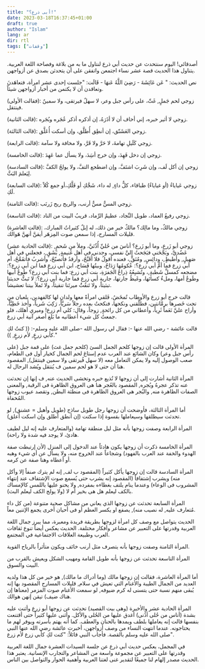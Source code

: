 ```yaml
---
title: "أبى ذرع؟!"
date: 2023-03-18T16:37:45+01:00
draft: true
author: "Islam"
lang: ar
dir: rtl
tags: ["وقفات"]
---
```

أصدقائي! اليوم سنتحدث عن حديث أبي ذرع لنتاول ما به من بلاغة وفصاحة اللغة العربية. يتناول هذا الحديث قصة عشر نساء اجتمعن واتفقن على أن يتحدثن بصدق عن أزواجهن.

نص الحديث:
"
عَن عَائِشَةَ - رَضِيَ اللَّهُ عَنهَا - قَالَت: \"جلست إحدى عشر امرأة، فتعاهَدنَ وتعاقدن أن لا يكتمن من أخبار أزواجهن شيئاً.

(فقالت الأولى): زوجي لحم جَملٍ, غَثّ، على رأس جبل وعر، لا سهلٌ فيرتقى، ولا سمينٌ فينتقل.

(قالت الثانية): زوجي لا أثير خبره، إني أخاف أن لا أذَرَهُ، إن أذكره أذكر عُجَره وبُجَره.

(قالت الثالثة): زوجي العَشَنّق، إن أنطِق أُطلَّق، وإن أسكت أُعَلَّق.

(قالت الرابعة): زوجي كَلَيلِ تهامةَ، لا حَرَّ ولا قَرَّ، ولا مخافة ولا سآمة.

(قالت الخامسة): زوجي إن دخل فَهِدَ، وإن خرج أسَِدَ، ولا يسأل عما عَهِدَ.

(قالت السادسة): زوجي إن أكل لَف، وإن شَرِبَ اشتَفَّ، وإن اضطجع التفَّ، ولا يولجُ الكفَّ لِيَعلمَ البَثَّ.

(قالت السابعة): زوجي عَياياءُ (أو غياياءُ) طباقاء، كلٌّ داءٍ, له داء، شَجَّكِ أو فَلَّكِ،أو جمع كُلاً لَكِ.

(قالت الثامنة): زوجي المسٌّ مسٌّ أرنب، والريح ريح زَرنَب.

(قالت التاسعة): زوجي رفيعُ العماد، طويل النِّجاد، عظيمُ الرِّماد، قريبُ البيت من الناد.

(قالت العاشرة): زوجي مالكٌ، وما مالِك؟ مالكٌ خير من ذلك، له إبلٌ كثيراتُ المبارك، قليلات المسارح، إذا سمعن صوت المِزهَر أيقنَّ أنهنَّ هَوالك.

(قالت الحادية عشر): زوجي أبو زَرع، وما أبو زَرع؟ أناسَ من حُليِّ أُذُنَيَّ، وملأ من شَحمٍ, عَضُديَّ، وبَجَّحَني فبَجَحتُ إليَّ نفسي، وجدني في أهل غُنيمةٍ, بَشَقٍ,، فجعلني في أهل صَهيلٍ, وأَطيطٍ,، ودائِسٍ, ومُنَقٍّ,، فعنده أقولُ فلا أُقَبَّحُ، وأرقدُ فأتصبّحُ، وأشربُ فأتقَمَّحُ، أم أبي زرع فما أمٌّ أبي زرع؟: عُكومُها رَِدَاحٌ، وبيتُها فَسَاح، ابن أبي زرع فما ابن أبي زرع؟: مضجعه كمسلِّ شَطبةٍ,، وتُشبِعُهُ ذِراعُ الجَفرَةِ، بنت أبي زرع: فما بنت أبي زرع؟ طَوعُ أبيها وطَوعُ أمها، وملءُ كسائها، وغَيظُ جارتها، جارية أبي زرع فما جارية أبي زرع؟: لا تَبثٌّ حديثنا تبثيثاً، ولا تَنقُثُُ ميرتَنا تنقيثاً، ولا تَملأ بيتنا تعشيشاً.

قالت خرج أبو زرع والأوطاب تُمخَضُ، فَلقي امرأةً معها ولدان لها كالفهدين، يلعبان من تحت خَصرها برمَّانتين، فطلَّقني ونكحها، فنكحتُ بعده رجلاً سَريَّاً، رَكِبَ شَرياً، وأخذ خَطِيَّاً، وأراح عليَّ نَعَماً ثَرِياً، وأعطاني من كل رائحةٍ, زوجاً، وقال: كلي أم زرع! وميري أهلك، فلو جمعتُ كل شيء أعطانيه ما بَلَغ أصغر آنية أبي زرع.

قالت عائشة - رضي الله عنها -: فقال لي رسول الله -صلى الله عليه وسلم-: (( كنتُ لكِ كأبي زرعٍ, لأم زرعٍ, ))."

المرأة الأولى قالت إن زوجها كلحم الجمل السئ (كلحم جمل غث) على قمة جبل (على رأس جبل وعر) وكان الشائع عند العرب عدم إستاغ لحم الجمال كخيار أول فى الطعام، صعب الوصول إليه ولا يمكن التعامل معه (لا سهل فُيرتقى ولا سمين فينتقل), المقصود هنا أن حتى لا هو لحم سمين ف يُنتقل ويُشد الرحال له.

المرأة الثانية أشارت إلى أن زوجها لا تُذيع خبره وتخشى الحديث عنه, ف إنها إن تحدثت عنه تذكر عجرهُ وبُجره, المقصود بالعُجر هنا هى العروق الظاهرة فى الرقبة, والمعنى الصفات الظاهرة منه, والبُجر هى العروق الظاهرة فى منطثة البطن, وتقصد عيوب زوجها المُخفاة.

أما المرأة الثالثة، فأوضحت أن زوجها رجل طويل ساذج (طويل وأهبل = عشنق), لو تحدثت سيطلقها وسيعاملها بقسوة إذا سكتت (إن أنطق أطلق وإن اسكت أعلق).

المرأة الرابعة وصفت زوجها بأنه مثل ليل منطقة تهامة (والمتعارف عليه إنه ليل لطيف هادئ، لا يوجد فيه شدة ولا راحة).

المرأة الخامسة ذكرت أن زوجها يكون هادئاً عند الدخول إلى المنزل (لأن إرتبطت صفة الهدوء والخفة عند العرب بالفهود) وشجاعاً عند الخروج منه، ولا يسأل عن أي شيء وهبه أو أعطاه وهنا صفة عن كرمه.

المرأة السادسة قالت إن زوجها يأكل كثيراً (المقصود ب لف, إنه لم يترك صنفاً إلا وأكل منه) ويشرب إشتفافاً (المقصود إنه يشرب حتى يُسمع صوت الإشتفاف عند إنتهاء المشروب فى الوعاء) وعندما ينام يلتف بغطاءه بمفرده, ولا يحنو عليها باللمس كالإمساك بالكف ليعلم هل هى بخير أم لا (ولا يولج الكف ليعلم البث).

المرأة السابعة تحدثت عن زوجها الذي يعاني من مشاكل صحية متنوعة (من كل داء مُتعارف عليه, له نصيب منه), يصفع او يكسر العظم أو فى أحيان أخرى يجمع الإتنين معاً.

الحديث يتواصل مع وصف كل امرأة لزوجها بطريقة فريدة ومعبرة، مما يبرز جمال اللغة العربية وقدرتها على التعبير عن مشاعر وأفكار مختلفة. الحديث يعكس أيضاً تنوع ثقافات العرب وطبيعة العلاقات الاجتماعية في المجتمع.

المرأة الثامنة وصفت زوجها بأنه يتصرف مثل أرنب خائف ويكون متأثراً بالرياح القوية.

المرأة التاسعة تحدثت عن زوجها بأنه طويل القامة ومهيب الشكل ويعيش بالقرب من البيت والسوق.

أما المرأة العاشرة، فقالت إن زوجها مالك (وما أدراك ما مالك), هو خير من كل هذا ولديه العديد من الجمال الطيبة والأغنام التي تعيش في سلام, قليلات المسارح المقصود بها إنه يُبقى منهم نسبة حتى يتسنى له كرم ضيوفه, لو سمعت الأغنام صوت المزمر (معناها إن هناك ضيف) تيقن إنهن هوالك.

المرأة الحادية عشر والأخيرة (وهى بيت القصيد) تحدثت عن زوجها أبو زرع وأثنت عليه بشدة (أناس من حُلى أذُنى) أغدق عليها من الحُلى والأكل. وأثنى عليها كثيراً حتى أقتنعت بنفسها قالت إنه يعاملها بلطف ويمدها بالحنان والعطف. كما أنه يهتم بأسرته ويوفر لهم ما يحتاجونه. عندما انتهت النساء من وصف أزواجهن، أخبرت عائشة رضي الله عنها النبي صلى الله عليه وسلم بالقصة. فأجاب النبي قائلاً: "كنت لكِ كأبي زرع لأم زرع".

في المجمل، يعكس حديث أبي ذرع عن جلسة السيدات العشرة جمال اللغة العربية وقدرتها على التعبير عن مجموعة واسعة من المشاعر والتجارب الإنسانية. يعتبر هذا الحديث مصدر إلهام لنا جميعًا لتقدير غنى لغتنا العربية وأهمية الحوار والتواصل بين الناس.